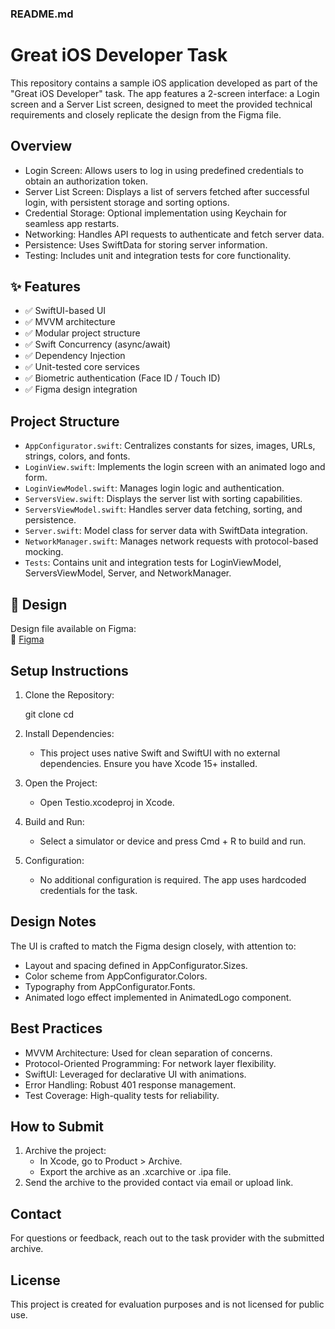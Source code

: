 ### README.md


# Great iOS Developer Task

This repository contains a sample iOS application developed as part of the "Great iOS Developer" task. The app features a 2-screen interface: a Login screen and a Server List screen, designed to meet the provided technical requirements and closely replicate the design from the Figma file.

## Overview

- Login Screen: Allows users to log in using predefined credentials to obtain an authorization token.
- Server List Screen: Displays a list of servers fetched after successful login, with persistent storage and sorting options.
- Credential Storage: Optional implementation using Keychain for seamless app restarts.
- Networking: Handles API requests to authenticate and fetch server data.
- Persistence: Uses SwiftData for storing server information.
- Testing: Includes unit and integration tests for core functionality.

## ✨ Features

- ✅ SwiftUI-based UI
- ✅ MVVM architecture
- ✅ Modular project structure
- ✅ Swift Concurrency (async/await)
- ✅ Dependency Injection
- ✅ Unit-tested core services
- ✅ Biometric authentication (Face ID / Touch ID)
- ✅ Figma design integration

## Project Structure

- `AppConfigurator.swift`: Centralizes constants for sizes, images, URLs, strings, colors, and fonts.
- `LoginView.swift`: Implements the login screen with an animated logo and form.
- `LoginViewModel.swift`: Manages login logic and authentication.
- `ServersView.swift`: Displays the server list with sorting capabilities.
- `ServersViewModel.swift`: Handles server data fetching, sorting, and persistence.
- `Server.swift`: Model class for server data with SwiftData integration.
- `NetworkManager.swift`: Manages network requests with protocol-based mocking.
- `Tests`: Contains unit and integration tests for LoginViewModel, ServersViewModel, Server, and NetworkManager.

## 🎨 Design

Design file available on Figma:  
🔗 [Figma](https://www.figma.com/design/5DVu3HbepBlWVjXDZVo360/Great-task-for-Great-iOS-Developer?node-id=0-1&p=f&t=Ys99qDDR58d8qpdH-0)

## Setup Instructions

1. Clone the Repository:
   

   git clone <repository-url>
   cd <repository-folder>
   

2. Install Dependencies:
   - This project uses native Swift and SwiftUI with no external dependencies. Ensure you have Xcode 15+ installed.

3. Open the Project:
   - Open Testio.xcodeproj in Xcode.

4. Build and Run:
   - Select a simulator or device and press Cmd + R to build and run.

5. Configuration:
   - No additional configuration is required. The app uses hardcoded credentials for the task.


## Design Notes

The UI is crafted to match the Figma design closely, with attention to:
- Layout and spacing defined in AppConfigurator.Sizes.
- Color scheme from AppConfigurator.Colors.
- Typography from AppConfigurator.Fonts.
- Animated logo effect implemented in AnimatedLogo component.

## Best Practices

- MVVM Architecture: Used for clean separation of concerns.
- Protocol-Oriented Programming: For network layer flexibility.
- SwiftUI: Leveraged for declarative UI with animations.
- Error Handling: Robust 401 response management.
- Test Coverage: High-quality tests for reliability.

## How to Submit

1. Archive the project:
   - In Xcode, go to Product > Archive.
   - Export the archive as an .xcarchive or .ipa file.
2. Send the archive to the provided contact via email or upload link.

## Contact

For questions or feedback, reach out to the task provider with the submitted archive.

## License

This project is created for evaluation purposes and is not licensed for public use.
